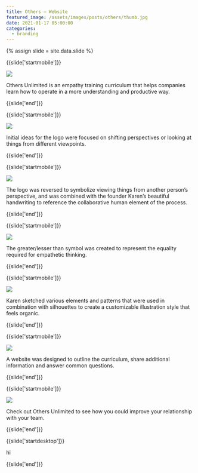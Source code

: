 ```yaml
---
title: Others — Website
featured_image: /assets/images/posts/others/thumb.jpg
date: 2021-01-17 05:00:00
categories:
  - branding
---
```


{% assign slide = site.data.slide %}

{{slide['startmobile']}}

<div>
  <img
    class='full-height' 
    src='{{ site.url }}/assets/images/posts/others/others-mobile-1.png'
  />
</div>

<p class="bg">Others Unlimited is an empathy training curriculum that helps companies learn how to operate in a more understanding and productive way.</p>

{{slide['end']}}

{{slide['startmobile']}}

<div>
  <img
    class='full-height' 
    src='{{ site.url }}/assets/images/posts/others/others-mobile-2.png'
  />
</div>

<p class="bg">Initial ideas for the logo were focused on shifting perspectives or looking at things from different viewpoints.</p>

{{slide['end']}}


{{slide['startmobile']}}

<div>
  <img
    class='full-height' 
    src='{{ site.url }}/assets/images/posts/others/others-mobile-3.png'
  />
</div>

<p class="bg">The logo was reversed to symbolize viewing things from another person’s perspective, and was combined with the founder Karen’s beautiful handwriting to reference the collaborative human element of the process.</p>

{{slide['end']}}


{{slide['startmobile']}}

<div>
  <img
    class='full-height' 
    src='{{ site.url }}/assets/images/posts/others/others-mobile-4.png'
  />
</div>

<p class="bg">The greater/lesser than symbol was created to represent the equality required for empathetic thinking.</p>

{{slide['end']}}


{{slide['startmobile']}}

<div>
  <img
    class='full-height' 
    src='{{ site.url }}/assets/images/posts/others/others-mobile-5.png'
  />
</div>

<p class="bg">Karen sketched various elements and patterns that were used in combination with silhouettes to create a customizable illustration style that feels organic.</p>

{{slide['end']}}


{{slide['startmobile']}}

<div>
  <img
    class='full-height' 
    src='{{ site.url }}/assets/images/posts/others/others-mobile-6.png'
  />
</div>

<p class="bg">A website was designed to outline the curriculum, share additional information and answer common questions.</p>

{{slide['end']}}

{{slide['startmobile']}}

<div>
  <img
    class='full-height' 
    src='{{ site.url }}/assets/images/posts/others/others-mobile-7.png'
  />
</div>

<p class="bg">Check out Others Unlimited to see how you could improve your relationship with your team.</p>

{{slide['end']}}


{{slide['startdesktop']}}

hi

{{slide['end']}}
